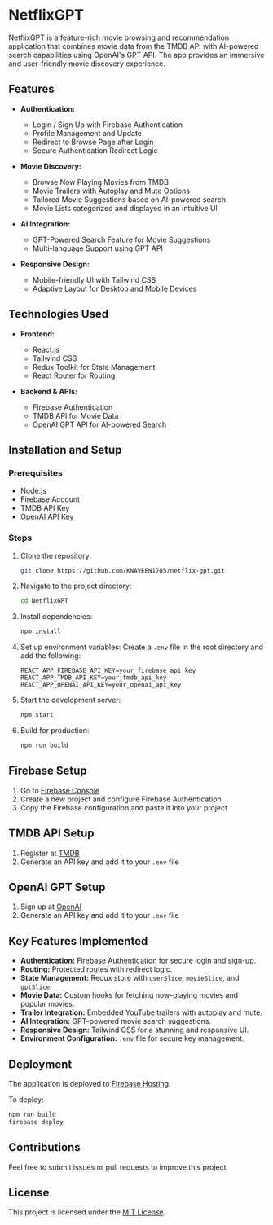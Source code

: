 # NetflixGPT

NetflixGPT is a feature-rich movie browsing and recommendation application that combines movie data from the TMDB API with AI-powered search capabilities using OpenAI's GPT API. The app provides an immersive and user-friendly movie discovery experience.

## Features

- **Authentication:**
  - Login / Sign Up with Firebase Authentication
  - Profile Management and Update
  - Redirect to Browse Page after Login
  - Secure Authentication Redirect Logic

- **Movie Discovery:**
  - Browse Now Playing Movies from TMDB
  - Movie Trailers with Autoplay and Mute Options
  - Tailored Movie Suggestions based on AI-powered search
  - Movie Lists categorized and displayed in an intuitive UI

- **AI Integration:**
  - GPT-Powered Search Feature for Movie Suggestions
  - Multi-language Support using GPT API

- **Responsive Design:**
  - Mobile-friendly UI with Tailwind CSS
  - Adaptive Layout for Desktop and Mobile Devices

## Technologies Used

- **Frontend:**
  - React.js
  - Tailwind CSS
  - Redux Toolkit for State Management
  - React Router for Routing

- **Backend & APIs:**
  - Firebase Authentication
  - TMDB API for Movie Data
  - OpenAI GPT API for AI-powered Search

## Installation and Setup

### Prerequisites
- Node.js
- Firebase Account
- TMDB API Key
- OpenAI API Key

### Steps
1. Clone the repository:
   ```bash
   git clone https://github.com/KNAVEEN1705/netflix-gpt.git
   ```

2. Navigate to the project directory:
   ```bash
   cd NetflixGPT
   ```

3. Install dependencies:
   ```bash
   npm install
   ```

4. Set up environment variables:
   Create a `.env` file in the root directory and add the following:
   ```env
   REACT_APP_FIREBASE_API_KEY=your_firebase_api_key
   REACT_APP_TMDB_API_KEY=your_tmdb_api_key
   REACT_APP_OPENAI_API_KEY=your_openai_api_key
   ```

5. Start the development server:
   ```bash
   npm start
   ```

6. Build for production:
   ```bash
   npm run build
   ```

## Firebase Setup
1. Go to [Firebase Console](https://console.firebase.google.com/)
2. Create a new project and configure Firebase Authentication
3. Copy the Firebase configuration and paste it into your project

## TMDB API Setup
1. Register at [TMDB](https://www.themoviedb.org/)
2. Generate an API key and add it to your `.env` file

## OpenAI GPT Setup
1. Sign up at [OpenAI](https://openai.com/)
2. Generate an API key and add it to your `.env` file

## Key Features Implemented

- **Authentication:** Firebase Authentication for secure login and sign-up.
- **Routing:** Protected routes with redirect logic.
- **State Management:** Redux store with `userSlice`, `movieSlice`, and `gptSlice`.
- **Movie Data:** Custom hooks for fetching now-playing movies and popular movies.
- **Trailer Integration:** Embedded YouTube trailers with autoplay and mute.
- **AI Integration:** GPT-powered movie search suggestions.
- **Responsive Design:** Tailwind CSS for a stunning and responsive UI.
- **Environment Configuration:** `.env` file for secure key management.


## Deployment
The application is deployed to [Firebase Hosting](https://firebase.google.com/products/hosting).

To deploy:
```bash
npm run build
firebase deploy
```

## Contributions
Feel free to submit issues or pull requests to improve this project.

## License
This project is licensed under the [MIT License](LICENSE).

